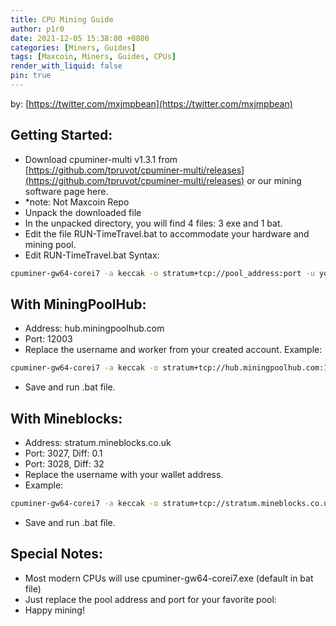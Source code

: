 ```yaml
---
title: CPU Mining Guide
author: p1r0
date: 2021-12-05 15:38:00 +0800
categories: [Miners, Guides]
tags: [Maxcoin, Miners, Guides, CPUs]
render_with_liquid: false
pin: true
---
```


by: [https://twitter.com/mxjmpbean](https://twitter.com/mxjmpbean)

## Getting Started:

- Download cpuminer-multi v1.3.1 from [https://github.com/tpruvot/cpuminer-multi/releases](https://github.com/tpruvot/cpuminer-multi/releases) or our mining software page here.
- *note: Not Maxcoin Repo
- Unpack the downloaded file
- In the unpacked directory, you will find 4 files: 3 exe and 1 bat.
- Edit the file RUN-TimeTravel.bat to accommodate your hardware and mining pool.
- Edit RUN-TimeTravel.bat Syntax:

```sh
cpuminer-gw64-corei7 -a keccak -o stratum+tcp://pool_address:port -u your_pool_username.your_miner -p x
```

## With MiningPoolHub:

- Address: hub.miningpoolhub.com
- Port: 12003
- Replace the username and worker from your created account. Example:
```sh
cpuminer-gw64-corei7 -a keccak -o stratum+tcp://hub.miningpoolhub.com:12003 -u user.worker -p x
```
- Save and run .bat file.
 
## With Mineblocks:

- Address: stratum.mineblocks.co.uk
- Port: 3027, Diff: 0.1
- Port: 3028, Diff: 32
- Replace the username with your wallet address.
- Example:
```sh
cpuminer-gw64-corei7 -a keccak -o stratum+tcp://stratum.mineblocks.co.uk:3027 -u mSpcDussPDMPSZAE5NzNLmerwdiDDiZ9nq -p x
```
- Save and run .bat file.

## Special Notes:

- Most modern CPUs will use cpuminer-gw64-corei7.exe (default in bat file)
- Just replace the pool address and port for your favorite pool:
- Happy mining!


